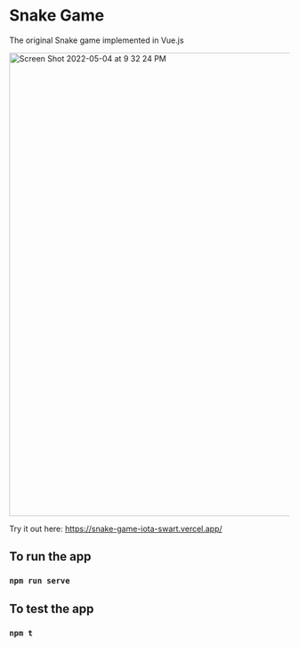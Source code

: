 # Snake Game

The original Snake game implemented in Vue.js

<img width="832" alt="Screen Shot 2022-05-04 at 9 32 24 PM" src="https://user-images.githubusercontent.com/11777364/166863962-3e1655da-fd3e-429d-ab2a-839bed60c751.png">

Try it out here: https://snake-game-iota-swart.vercel.app/

## To run the app

### `npm run serve`

## To test the app

### `npm t`
